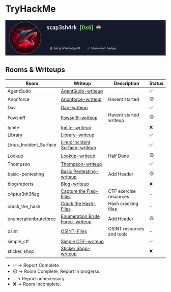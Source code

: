 # TryHackMe
![](/assets/Profile.png)

## Rooms & Writeups
|         Room           |                Writeup                 |            Description              | Status |
|------------------------|----------------------------------------|-------------------------------------|--------|
| AgentSudo             | [AgentSudo-writeup](/AgentSudo)       |                 |  ✅    |
| Anonforce             | [Anonforce-writeup](/Anonforce)       | Havent started              |  🟡    |
| Dav                   | [Dav-writeup](/Dav)                   |                   |  ✅    |
| Fowsniff              | [Fowsniff-writeup](/Fowsniff)         | Havent started writeup               |  🟡    |
| Ignite                | [Ignite-writeup](/Ignite)             |                         |  ❌    |
| Library               | [Library-writeup](/Library)           |       |  ✅    |
| Linux_Incident_Surface| [Linux Incident Surface-writeup](/Linux_Incident_Surface) |                              |   ✅   |
| Lookup                | [Lookup-writeup](/Lookup)             | Half Done                    |  🟡    |
| Thompson              | [Thompson-writeup](/Thompson)         |                      |  ✅    |
| basic-pentesting      | [Basic Pentesting-writeup](/basic-pentesting) | Add Header      |  🟡    |
| blog/reports          | [Blog-writeup](/blog/reports)         |              |   ❌   |
| c4ptur3th3flag        | [Capture the Flag-Files](/c4ptur3th3flag) | CTF exercise resources             |   -    |
| crack_the_hash        | [Crack the Hash-Files](/crack_the_hash/files.txt) | Hash cracking files               |   -    |
| enumerationbruteforce | [Enumeration Brute Force-writeup](/enumerationbruteforce) | Add Header             |   🟡   |
| osint                 | [OSINT-Files](/osint)                 | OSINT resources and tools          |   -    |
| simple_ctf            | [Simple CTF-writeup](/simple_ctf)     |              |   ✅   |
| sticker_shop          | [Sticker Shop-writeup](/sticker_shop) |               |   ❌   |



- ✅ -> Report Complete
- 🟡 -> Room Complete, Report In progerss.
- `-` -> Report unnecessory
- ❌ -> Room Incomplete.
